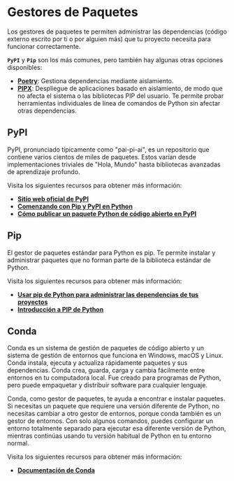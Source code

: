 # Gestores de Paquetes

Los gestores de paquetes te permiten administrar las dependencias (código externo escrito por ti o por alguien más) que tu proyecto necesita para funcionar correctamente.

**`PyPI`** y **`Pip`** son los más comunes, pero también hay algunas otras opciones disponibles:

- **[Poetry](https://python-poetry.org/)**: Gestiona dependencias mediante aislamiento.
- **[PIPX](https://github.com/pypa/pipx)**: Despliegue de aplicaciones basado en aislamiento, de modo que no afecta el sistema o las bibliotecas PIP del usuario. Te permite probar herramientas individuales de línea de comandos de Python sin afectar otras dependencias.

## PyPI

PyPI, pronunciado típicamente como "pai-pi-ai", es un repositorio que contiene varios cientos de miles de paquetes. Estos varían desde implementaciones triviales de "Hola, Mundo" hasta bibliotecas avanzadas de aprendizaje profundo.

Visita los siguientes recursos para obtener más información:

- **[Sitio web oficial de PyPI](https://pypi.org/)**
- **[Comenzando con Pip y PyPI en Python](https://www.youtube.com/watch?v=bPSfNKvhooA)**
- **[Cómo publicar un paquete Python de código abierto en PyPI](https://realpython.com/pypi-publish-python-package/)**

## Pip

El gestor de paquetes estándar para Python es pip. Te permite instalar y administrar paquetes que no forman parte de la biblioteca estándar de Python.

Visita los siguientes recursos para obtener más información:

- **[Usar pip de Python para administrar las dependencias de tus proyectos](https://realpython.com/what-is-pip/)**
- **[Introducción a PIP de Python](https://www.w3schools.com/python/python_pip.asp)**

## Conda

Conda es un sistema de gestión de paquetes de código abierto y un sistema de gestión de entornos que funciona en Windows, macOS y Linux. Conda instala, ejecuta y actualiza rápidamente paquetes y sus dependencias. Conda crea, guarda, carga y cambia fácilmente entre entornos en tu computadora local. Fue creado para programas de Python, pero puede empaquetar y distribuir software para cualquier lenguaje.

Conda, como gestor de paquetes, te ayuda a encontrar e instalar paquetes. Si necesitas un paquete que requiere una versión diferente de Python, no necesitas cambiar a otro gestor de entornos, porque conda también es un gestor de entornos. Con solo algunos comandos, puedes configurar un entorno totalmente separado para ejecutar esa diferente versión de Python, mientras continúas usando tu versión habitual de Python en tu entorno normal.

Visita los siguientes recursos para obtener más información:

- **[Documentación de Conda](https://docs.conda.io/en/latest/)**
